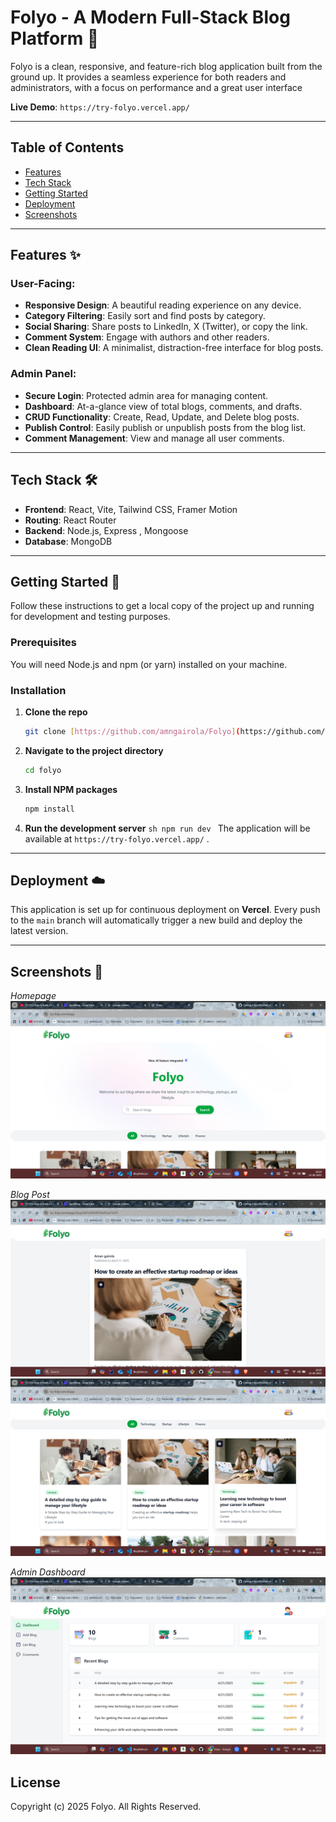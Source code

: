 # Folyo - A Modern Full-Stack Blog Platform 📝

Folyo is a clean, responsive, and feature-rich blog application built from the ground up. It provides a seamless experience for both readers and administrators, with a focus on performance and a great user interface

**Live Demo**: `https://try-folyo.vercel.app/`

---

## Table of Contents

- [Features](#features)
- [Tech Stack](#tech-stack)
- [Getting Started](#getting-started)
- [Deployment](#deployment)
- [Screenshots](#screenshots)

---

## Features ✨

### User-Facing:

- **Responsive Design**: A beautiful reading experience on any device.
- **Category Filtering**: Easily sort and find posts by category.
- **Social Sharing**: Share posts to LinkedIn, X (Twitter), or copy the link.
- **Comment System**: Engage with authors and other readers.
- **Clean Reading UI**: A minimalist, distraction-free interface for blog posts.

### Admin Panel:

- **Secure Login**: Protected admin area for managing content.
- **Dashboard**: At-a-glance view of total blogs, comments, and drafts.
- **CRUD Functionality**: Create, Read, Update, and Delete blog posts.
- **Publish Control**: Easily publish or unpublish posts from the blog list.
- **Comment Management**: View and manage all user comments.

---

## Tech Stack 🛠️

- **Frontend**: React, Vite, Tailwind CSS, Framer Motion
- **Routing**: React Router
- **Backend**: Node.js, Express , Mongoose
- **Database**: MongoDB

---

## Getting Started 🚀

Follow these instructions to get a local copy of the project up and running for development and testing purposes.

### Prerequisites

You will need Node.js and npm (or yarn) installed on your machine.

### Installation

1.  **Clone the repo**
    ```sh
    git clone [https://github.com/amngairola/Folyo](https://github.com/amngairola/Folyo)
    ```
2.  **Navigate to the project directory**
    ```sh
    cd folyo
    ```
3.  **Install NPM packages**
    ```sh
    npm install
    ```
4.  **Run the development server**
    `sh
npm run dev
`
    The application will be available at `https://try-folyo.vercel.app/` .

---

## Deployment ☁️

This application is set up for continuous deployment on **Vercel**. Every push to the `main` branch will automatically trigger a new build and deploy the latest version.

---

## Screenshots 📸


_Homepage_
![Folyo Homepage](./clint/src/assets/ss_home.png)

_Blog Post_
![Folyo Blog Post](./clint/src/assets/ss_blog.png)
![Folyo Blog Post](./clint/src/assets/ss_blogs.png)


_Admin Dashboard_
![Folyo Admin Dashboard](./clint/src/assets/ss_admin.png)

## License

Copyright (c) 2025 Folyo. All Rights Reserved.

